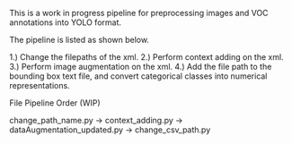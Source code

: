 This is a work in progress pipeline for preprocessing images and VOC annotations into YOLO format.

The pipeline is listed as shown below.

1.) Change the filepaths of the xml.
2.) Perform context adding on the xml.
3.) Perform image augmentation on the xml.
4.) Add the file path to the bounding box text file, and convert categorical classes into numerical representations. 

File Pipeline Order (WIP)

change_path_name.py -> context_adding.py -> dataAugmentation_updated.py -> change_csv_path.py
